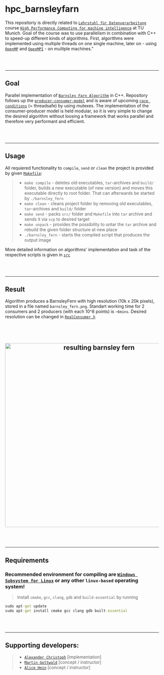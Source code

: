 # hpc_barnsleyfarn

This repositoriy is directly related to <a href='https://www.ei.tum.de/ldv/startseite/' target='_blank'>`Lehrstuhl für Datenverarbeitung`</a> course <a href='https://www.ei.tum.de/ldv/lehre/high-performance-computing-fuer-maschinelle-intelligenz/' target='_blank'>`High Performance Computing for machine intelligence`</a> at TU Munich. Goal of the course was to use parallelism in combination with C++ to speed-up different kinds of algorithms. First, algorithms were implemented using multiple threads on one single machine, later on - using <a href='https://www.openmp.org/' target='_blank'>`OpenMP`</a> and <a href='https://www.open-mpi.org/' target='_blank'>`OpenMPI`</a> - on mulitple machines."

<br/><br/>

-------

## Goal

Parallel implementation of <a href="https://en.wikipedia.org/wiki/Barnsley_fern" target="_blank">`Barnsley Farn Algorithm`</a> in C++. Repository follows up the <a href="https://en.wikipedia.org/wiki/Producer%E2%80%93consumer_problem" target="_blank">`producer-consumer-model`</a> and is aware of upcoming <a href="https://en.wikipedia.org/wiki/Race_condition" target="_blank">`race conditions`</a> (= threadsafe) by using mutexes. The implementation of the consumer-producer model is held modular, so it is very simple to change the desired algorithm without loosing a framework that works parallel and therefore very performant and efficient.

<br/><br/>

-------

## Usage

All requiered functionality to `compile`, `send` or `clean` the project is provided by given <a href="Makefile" target="_blank">`Makefile`</a>:
>   - `make compile` - deletes old executables, `tar`-archives and `build/` folder, builds a new executable (of new version) and moves this executable directly to root folder. That can afterwards be started by `./barnsley_fern`
>   - `make clean` - cleans project folder by removing old executables, `tar`-archives and `build/` folder
>   - `make send` - packs `src/` folder and `Makefile` into `tar` archive and sends it via `scp` to desired target
>   - `make unpack` - provides the possibility to untar the `tar` archive and rebuild the given folder structure at new place
>   - `./barnsley_fern` - starts the compiled script that produces the output image

More detailed information on algorithms' implementation and task of the respective scripts is given in <a href="src/" target="_blank">`src`</a>

<br/><br/>

-------

## Result

Algorithm produces a BarnsleyFern with high resolution (10k x 20k pixels), stored in a file named `barnsley_fern.png`. Standart working time for 2 consumers and 2 producers (with each 10^8 points) is `~6mins`. Desired resolution can be changed in <a href="src/RealConsumer.h" target="_blank">`RealConsumer.h`</a>

<br/><br/>

<h2 align="center">
  <img src="assets/barnsley_fern_result.PNG" alt="resulting barnsley fern" width="600px" />
</h2>

<br/><br/>

-------

## Requirements

### Recommended environment for compiling are <a href="https://docs.microsoft.com/en-us/windows/wsl/about" target="_blank">`Windows Subsystem for Linux`</a> or any other `linux-based` operating system!

> Install `cmake`, `gcc`, `clang`, `gdb` and `build-essential` by running
```cmd
sudo apt-get update
sudo apt-get install cmake gcc clang gdb built-essential
```

<br/><br/>

-------

## Supporting developers:
> -   <a href="https://github.com/papstchaka" target="_blank">`Alexander Christoph`</a> [implementation]
> -   <a href="https://www.ei.tum.de/ldv/team/wissenschaftliche-mitarbeiter/martin-gottwald/" target="_blank">`Martin Gottwald`</a> [concept / instructor]
> -   <a href="https://www.ei.tum.de/ldv/team/wissenschaftliche-mitarbeiter/alice-hein/" target="_blank">`Alice Hein`</a> [concept / instructor]